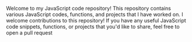 Welcome to my JavaScript code repository! This repository contains various JavaScript codes, functions, and projects that I have worked on. 
I welcome contributions to this repository! If you have any useful JavaScript code snippets, functions, or projects that you'd like to share, feel free to open a pull request

